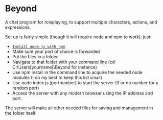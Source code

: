 # Beyond
A chat program for roleplaying, to support multiple characters, actions, and expressions.

Set up is fairly simple (though it will require node and npm to work); just:

* [`Install node.js with npm`](https://nodejs.org/en/)
* Make sure your port of choice is forwarded
* Put the files in a folder
* Navigate to that folder with your command line (cd C:\Users\[yourname]\Beyond for instance)
* Use npm install in the command line to acquire the needed node modules (I do my best to keep this list small)
* Use node index.js [portnumber] to start the server (0 or no number for a random port)
* Access the server with any modern browser using the IP address and port.

The server will make all other needed files for saving and management in the folder itself.
